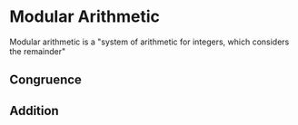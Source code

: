 # Modular Arithmetic

Modular arithmetic is a "system of arithmetic for integers, which considers the remainder"

## Congruence

## Addition
